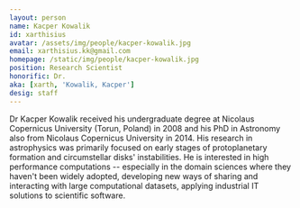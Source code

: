 ```yaml
---
layout: person
name: Kacper Kowalik
id: xarthisius
avatar: /assets/img/people/kacper-kowalik.jpg
email: xarthisius.kk@gmail.com
homepage: /static/img/people/kacper-kowalik.jpg
position: Research Scientist
honorific: Dr.
aka: [xarth, 'Kowalik, Kacper']
desig: staff
---
```


Dr Kacper Kowalik received his undergraduate degree at Nicolaus
Copernicus University (Torun, Poland) in 2008 and his PhD in Astronomy
also from Nicolaus Copernicus University in 2014. His research in
astrophysics was primarily focused on early stages of protoplanetary
formation and circumstellar disks' instabilities. He is interested in
high performance computations -- especially in the domain sciences
where they haven't been widely adopted, developing new ways of sharing
and interacting with large computational datasets, applying industrial
IT solutions to scientific software.
